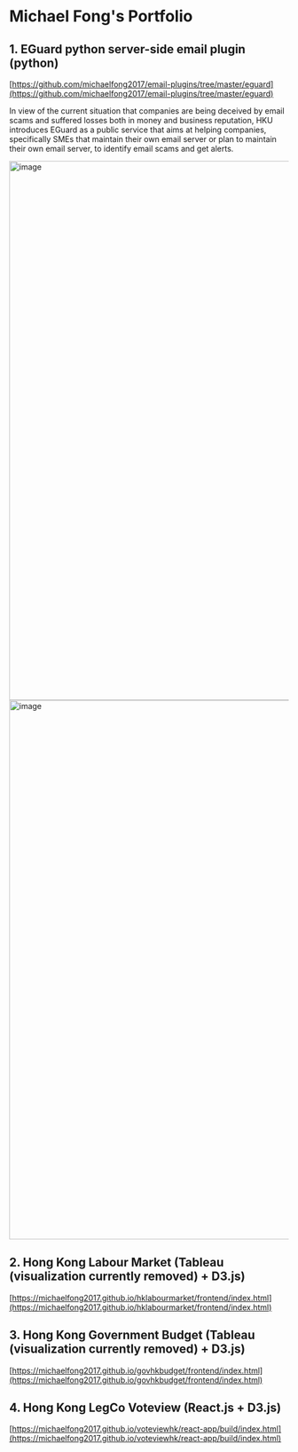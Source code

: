 # Michael Fong's Portfolio
## 1. EGuard python server-side email plugin (python)
[https://github.com/michaelfong2017/email-plugins/tree/master/eguard](https://github.com/michaelfong2017/email-plugins/tree/master/eguard)

In view of the current situation that companies are being deceived by email scams and suffered losses both in money and business reputation, HKU introduces EGuard as a public service that aims at helping companies, specifically SMEs that maintain their own email server or plan to maintain their own email server, to identify email scams and get alerts.

<img width="972" alt="image" src="https://user-images.githubusercontent.com/49190849/210428479-a5374039-8a9c-4720-88a9-54a088deed4b.png">
<img width="972" alt="image" src="https://user-images.githubusercontent.com/49190849/210428731-e2abec25-3fb0-477a-994d-d0887c928b9f.png">

<br>

## 2. Hong Kong Labour Market (Tableau (visualization currently removed) + D3.js)
[https://michaelfong2017.github.io/hklabourmarket/frontend/index.html](https://michaelfong2017.github.io/hklabourmarket/frontend/index.html)

## 3. Hong Kong Government Budget (Tableau (visualization currently removed) + D3.js)
[https://michaelfong2017.github.io/govhkbudget/frontend/index.html](https://michaelfong2017.github.io/govhkbudget/frontend/index.html)

## 4. Hong Kong LegCo Voteview (React.js + D3.js)
[https://michaelfong2017.github.io/voteviewhk/react-app/build/index.html](https://michaelfong2017.github.io/voteviewhk/react-app/build/index.html)
